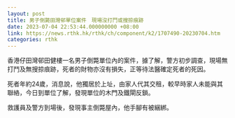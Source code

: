 ```yaml
---
layout: post
title: 男子倒斃田灣邨單位案件　現場沒打鬥或搜掠痕跡
date: 2023-07-04 22:53:44.000000000 +08:00
link: https://news.rthk.hk/rthk/ch/component/k2/1707490-20230704.htm
categories: rthk
---
```


香港仔田灣邨田健樓一名男子倒斃單位內的案件，據了解，警方初步調查，現場無打鬥及無搜掠痕跡，死者的財物亦沒有損失，正等待法醫確定死者的死因。

死者年約24歲，消息說，他獨居於上址，由家人代其交租，較早時家人未能與其聯絡，今日到單位了解，發現單位的木門及鐵閘反鎖。

救護員及警方到場後，發現事主倒斃屋內，他手腳有被綑綁。
